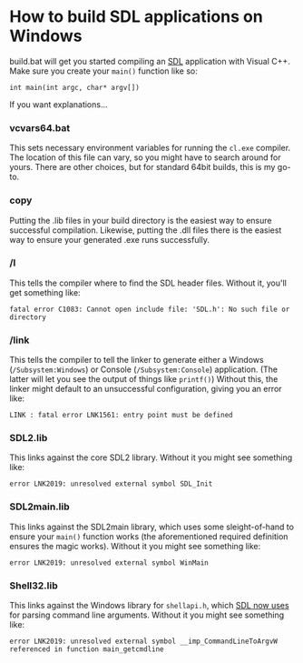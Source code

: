 # How to build SDL applications on Windows
build.bat will get you started compiling an [SDL](http://libsdl.org) application with Visual C++. Make sure you create your `main()` function like so:

`int main(int argc, char* argv[])`

If you want explanations...

### vcvars64.bat
This sets necessary environment variables for running the `cl.exe` compiler. The location of this file can vary, so you might have to search around for yours. There are other choices, but for standard 64bit builds, this is my go-to.

### copy
Putting the .lib files in your build directory is the easiest way to ensure successful compilation. Likewise, putting the .dll files there is the easiest way to ensure your generated .exe runs successfully.

### /I
This tells the compiler where to find the SDL header files. Without it, you'll get something like:

`fatal error C1083: Cannot open include file: 'SDL.h': No such file or directory`

### /link
This tells the compiler to tell the linker to generate either a Windows (`/Subsystem:Windows`) or Console (`/Subsystem:Console`) application. (The latter will let you see the output of things like `printf()`) Without this, the linker might default to an unsuccessful configuration, giving you an error like:

`LINK : fatal error LNK1561: entry point must be defined`

### SDL2.lib
This links against the core SDL2 library. Without it you might see something like:

`error LNK2019: unresolved external symbol SDL_Init`

### SDL2main.lib
This links against the SDL2main library, which uses some sleight-of-hand to ensure your `main()` function works (the aforementioned required definition ensures the magic works). Without it you might see something like:

`error LNK2019: unresolved external symbol WinMain`

### Shell32.lib
This links against the Windows library for `shellapi.h`, which [SDL now uses](https://hg.libsdl.org/SDL/rev/a1917148d38a) for parsing command line arguments. Without it you might see something like:

`error LNK2019: unresolved external symbol __imp_CommandLineToArgvW referenced in function main_getcmdline`




